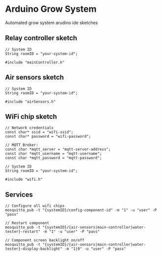 # Arduino Grow System

Automated grow system arudino ide sketches

## Relay controller sketch
```
// System ID
String roomID = "your-system-id";

#include "mainController.h"
```

## Air sensors sketch
```
// System ID
String roomID = "your-system-id";

#include "airSensors.h"
```

## WiFi chip sketch
```
// Network credentials
const char* ssid = "wifi-ssid";
const char* password = "wifi-password";

// MQTT Broker:
const char *mqtt_server = "mqtt-server-address";
const char *mqtt_username = "mqtt-username";
const char *mqtt_password = "mqtt-password";

// System ID
String roomID = "your-system-id";

#include "wifi.h"
```

## Services
```
// Configure all wifi chips
mosquitto_pub -t "{systemID}/config-component-id" -m "1" -u "user" -P "pass"

// Restart component
mosquitto_pub -t "{systemID}/{air-sensors|main-controller|water-tester}-restart" -m "1" -u "user" -P "pass"

// Component screen backlight on/off
mosquitto_pub -t "{systemID}/{air-sensors|main-controller|water-tester}-display-backlight" -m "1|0" -u "user" -P "pass"
```